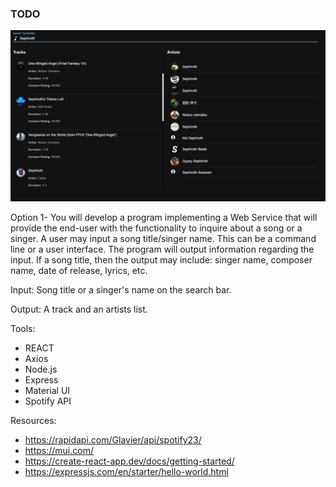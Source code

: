 ### TODO

![Alt text](static/screenshot.png?raw=true "Optional Title")

Option 1- You will develop a program implementing a Web Service that will provide the end-user with the functionality to inquire about a song or a singer. A user may input a song title/singer name. This can be a command line or a user interface. The program will output information regarding the input. If a song title, then the output may include: singer name, composer name, date of release, lyrics, etc.

Input: Song title or a singer's name on the search bar.

Output: A track and an artists list.

Tools:
- REACT
- Axios
- Node.js
- Express 
- Material UI
- Spotify API

Resources:
- https://rapidapi.com/Glavier/api/spotify23/
- https://mui.com/
- https://create-react-app.dev/docs/getting-started/
- https://expressjs.com/en/starter/hello-world.html